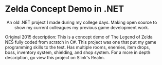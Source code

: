 # Zelda Concept Demo in .NET

<p align="center">
An old .NET project I made during my college days. Making open source to show my current colleagues my previous game development work.

  
Original 2015 description:
This is a concept demo of The Legend of Zelda NES fully coded from scratch in C#. This project was one that put my game programming skills to the test. Has multiple rooms, enemies, item drops, boss, inventory system, shielding, and shop system. For a more in depth description, go view this project on Slink's Realm.
</p>
